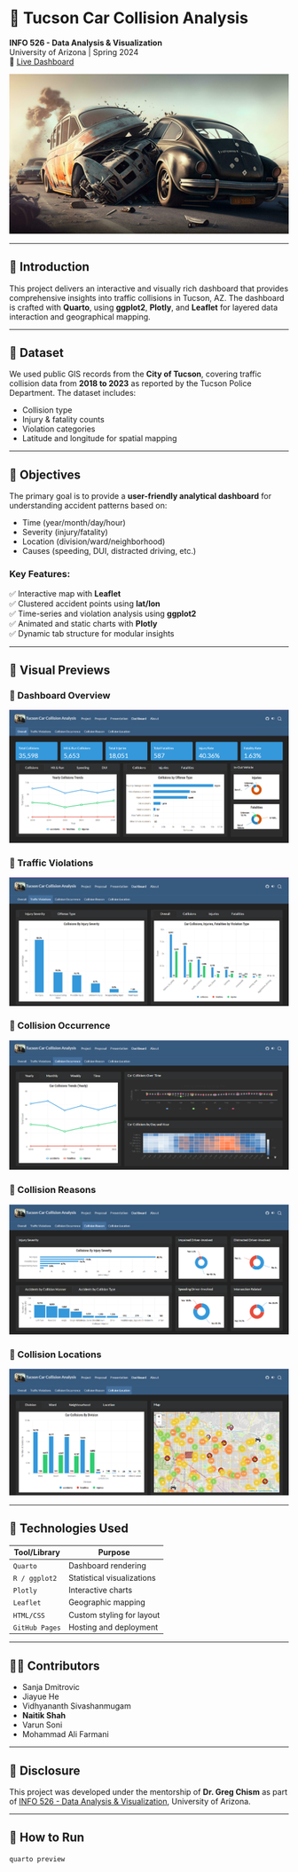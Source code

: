 # 🚗 Tucson Car Collision Analysis

**INFO 526 - Data Analysis & Visualization**  
University of Arizona | Spring 2024  
📍 [Live Dashboard](https://info-526-s24.github.io/project-final-DataDazzlers/)

![Header Banner](images/car-crash-logo.jpg)

---

## 📌 Introduction

This project delivers an interactive and visually rich dashboard that provides comprehensive insights into traffic collisions in Tucson, AZ. The dashboard is crafted with **Quarto**, using **ggplot2**, **Plotly**, and **Leaflet** for layered data interaction and geographical mapping.

---

## 📂 Dataset

We used public GIS records from the **City of Tucson**, covering traffic collision data from **2018 to 2023** as reported by the Tucson Police Department. The dataset includes:
- Collision type
- Injury & fatality counts
- Violation categories
- Latitude and longitude for spatial mapping

---

## 🎯 Objectives

The primary goal is to provide a **user-friendly analytical dashboard** for understanding accident patterns based on:
- Time (year/month/day/hour)
- Severity (injury/fatality)
- Location (division/ward/neighborhood)
- Causes (speeding, DUI, distracted driving, etc.)

### Key Features:
✅ Interactive map with **Leaflet**  
✅ Clustered accident points using **lat/lon**  
✅ Time-series and violation analysis using **ggplot2**  
✅ Animated and static charts with **Plotly**  
✅ Dynamic tab structure for modular insights

---

## 📸 Visual Previews

### 🔹 Dashboard Overview
![Overview](images/dashboard-overview.png)

### 🔹 Traffic Violations
![Violations](images/dashboard-violations.png)

### 🔹 Collision Occurrence
![Occurrence](images/dashboard-occurrence.png)

### 🔹 Collision Reasons
![Reasons](images/dashboard-reasons.png)

### 🔹 Collision Locations
![Locations](images/dashboard-location.png)

---

## 🧪 Technologies Used

| Tool/Library   | Purpose                            |
|----------------|------------------------------------|
| `Quarto`       | Dashboard rendering                |
| `R / ggplot2`  | Statistical visualizations         |
| `Plotly`       | Interactive charts                 |
| `Leaflet`      | Geographic mapping                 |
| `HTML/CSS`     | Custom styling for layout          |
| `GitHub Pages` | Hosting and deployment             |

---

## 🧑‍💻 Contributors

- Sanja Dmitrovic  
- Jiayue He  
- Vidhyananth Sivashanmugam  
- **Naitik Shah**  
- Varun Soni  
- Mohammad Ali Farmani

---

## 📜 Disclosure

This project was developed under the mentorship of **Dr. Greg Chism** as part of [INFO 526 - Data Analysis & Visualization](https://datavizaz.org/), University of Arizona.

---

## 🚀 How to Run

```bash
quarto preview
